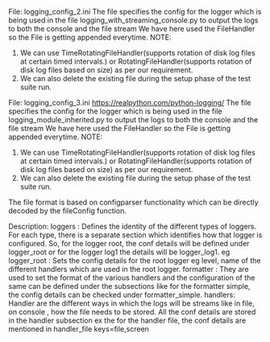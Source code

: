 File: logging_config_2.ini
The file specifies the config for the logger which is being used in the file 
logging_with_streaming_console.py to output the logs to both the console and the file stream
We have here used the FileHandler so the File is getting appended everytime.
NOTE:
1. We can use TimeRotatingFileHandler(supports rotation of disk log files at certain timed intervals.)
 or RotatingFileHandler(supports rotation of disk log files based on size) as per our requirement.
2. We can also delete the existing file during the setup phase of the test suite run.

File: logging_config_3.ini
https://realpython.com/python-logging/
The file specifies the config for the logger which is being used in the file 
logging_module_inherited.py to output the logs to both the console and the file stream
We have here used the FileHandler so the File is getting appended everytime.
NOTE:
1. We can use TimeRotatingFileHandler(supports rotation of disk log files at certain timed intervals.)
 or RotatingFileHandler(supports rotation of disk log files based on size) as per our requirement.
2. We can also delete the existing file during the setup phase of the test suite run.

The file format is based on configparser functionality which can be directly
decoded by the fileConfig function.

Description: 
loggers : Defines the identity of the different types of loggers. 
For each type, there is a separate section which identifies how that logger is configured. So, for the 
logger root, the conf details will be defined under logger_root or for the logger log1 the details will be 
logger_log1.
eg logger_root : Sets the config details for the root logger eg level, name of the different handlers
which are used in the root logger.
formatter : They are used to set the format of the various handlers and the configuration of the same can be
defined under the subsections like for the formatter simple, the config details can be checked under
formatter_simple.
handlers: Handler are the different ways in which the logs will be streams like in file, on console , how 
the file needs to be stored. All the conf details are stored in the handler subsection ex the for the handler
file, the conf details are mentioned in handler_file
keys=file,screen
